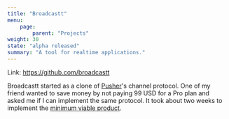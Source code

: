 ```yaml
---
title: "Broadcastt"
menu:
    page:
        parent: "Projects"
weight: 30
state: "alpha released"
summary: "A tool for realtime applications."
---
```

Link: https://github.com/broadcastt

Broadcastt started as a clone of [Pusher][pusher]'s channel protocol. One of my friend wanted to save money by not
paying 99 USD for a Pro plan and asked me if I can implement the same protocol. It took about two weeks to implement
the [minimum viable product][wiki-minimum-viable-product].

[pusher]: https://pusher.com/
[wiki-minimum-viable-product]: https://en.wikipedia.org/wiki/Minimum_viable_product
